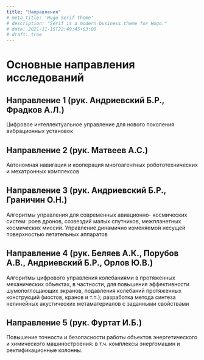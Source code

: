 ```yaml
---
title: "Направления"
# meta_title: 'Hugo Serif Theme'
# description: "Serif is a modern business theme for Hugo."
# date: 2021-11-15T22:49:45+03:00
# draft: true
---
```


# Основные направления исследований

## Направление 1 (рук. Андриевский Б.Р., Фрадков А.Л.)

Цифровое интеллектуальное управление для нового
поколения вибрационных установок

## Направление 2 (рук. Матвеев А.С.)

Автономная навигация и кооперация многоагентных
робототехнических и мехатронных комплексов

## Направление 3 (рук. Андриевский Б.Р., Граничин О.Н.)

Алгоритмы управления для современных авиационно-
космических систем: роев дронов, созвездий малых
спутников, межпланетных космических миссий.
Управление динамично изменяемой несущей
поверхностью летательных аппаратов

## Направление 4 (рук. Беляев А.К., Порубов А.В., Андриевский Б.Р., Орлов Ю.В.)

Алгоритмы цифрового управления колебаниями в
протяженных механических объектах, в частности, для
повышения эффективности шумопоглощающих экранов,
подавления колебаний протяженных конструкций
(мостов, кранов и т.п.); разработка метода синтеза
нелинейных акустических метаматериалов с
заданными свойствами

## Направление 5 (рук. Фуртат И.Б.)

Повышение точности и безопасности работы объектов
энергетического и химического машиностроения: в т.ч.
комплексы энергомашин и ректификационные колонны.


